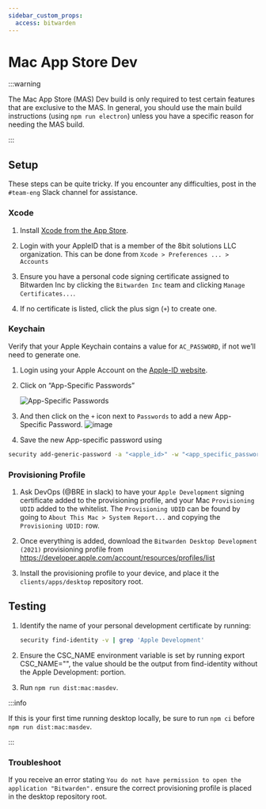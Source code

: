 ```yaml
---
sidebar_custom_props:
  access: bitwarden
---
```


# Mac App Store Dev

:::warning

The Mac App Store (MAS) Dev build is only required to test certain features that are exclusive to
the MAS. In general, you should use the main build instructions (using `npm run electron`) unless
you have a specific reason for needing the MAS build.

:::

## Setup

These steps can be quite tricky. If you encounter any difficulties, post in the `#team-eng` Slack
channel for assistance.

### Xcode

1. Install [Xcode from the App Store](https://apps.apple.com/us/app/xcode/id497799835?mt=12).

1. Login with your AppleID that is a member of the 8bit solutions LLC organization. This can be done
   from `Xcode > Preferences ... > Accounts`

1. Ensure you have a personal code signing certificate assigned to Bitwarden Inc by clicking the
   `Bitwarden Inc` team and clicking `Manage Certificates...`.

1. If no certificate is listed, click the plus sign (`+`) to create one.

### Keychain

Verify that your Apple Keychain contains a value for `AC_PASSWORD`, if not we’ll need to generate
one.

1. Login using your Apple Account on the [Apple-ID website](https://appleid.apple.com/).

2. Click on “App-Specific Passwords”

   ![App-Specific Passwords](./app-specific-passwords.png)

3. And then click on the `+` icon next to `Passwords` to add a new App-Specific Password.
   ![image](./app-specific-passwords2.png)

4. Save the new App-specific password using

```bash
security add-generic-password -a "<apple_id>" -w "<app_specific_password>" -s "AC_PASSWORD"
```

### Provisioning Profile

1. Ask DevOps (@BRE in slack) to have your `Apple Development` signing certificate added to the
   provisioning profile, and your Mac `Provisioning UDID` added to the whitelist. The
   `Provisioning UDID` can be found by going to `About This Mac > System Report...` and copying the
   `Provisioning UDID:` row.

2. Once everything is added, download the `Bitwarden Desktop Development (2021)` provisioning
   profile from https://developer.apple.com/account/resources/profiles/list

3. Install the provisioning profile to your device, and place it the `clients/apps/desktop`
   repository root.

## Testing

1. Identify the name of your personal development certificate by running:
   ```zsh
   security find-identity -v | grep 'Apple Development'
   ```
2. Ensure the CSC_NAME environment variable is set by running export CSC_NAME="", the value should
   be the output from find-identity without the Apple Development: portion.

3. Run `npm run dist:mac:masdev`.

:::info

If this is your first time running desktop locally, be sure to run `npm ci` before
`npm run dist:mac:masdev`.

:::

### Troubleshoot

If you receive an error stating `You do not have permission to open the application "Bitwarden".`
ensure the correct provisioning profile is placed in the desktop repository root.
